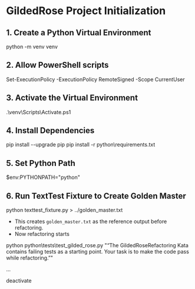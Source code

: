 # GildedRose Project Initialization

## 1. Create a Python Virtual Environment
python -m venv venv

## 2. Allow PowerShell scripts
Set-ExecutionPolicy -ExecutionPolicy RemoteSigned -Scope CurrentUser

## 3. Activate the Virtual Environment
.\venv\Scripts\Activate.ps1

## 4. Install Dependencies
pip install --upgrade pip
pip install -r python\requirements.txt

## 5. Set Python Path
$env:PYTHONPATH="python"

## 6. Run TextTest Fixture to Create Golden Master
python texttest_fixture.py > ../golden_master.txt

- This creates `golden_master.txt` as the reference output before refactoring.  
- Now refactoring starts






python python\tests\test_gilded_rose.py
"“The GildedRoseRefactoring Kata contains failing tests as a starting point. Your task is to make the code pass while refactoring.”"


...

deactivate